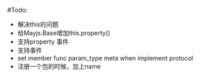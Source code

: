 #Todo:
* 解决this的问题 
* 给Mayjs.Base增加this.property()
* 支持property 事件
* 支持事件
* set member func param_type meta when implement protocol 
* 注册一个包的时候，加上name